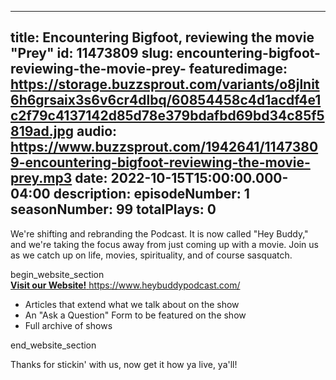 
---
title: Encountering Bigfoot, reviewing the movie "Prey"
id: 11473809
slug: encountering-bigfoot-reviewing-the-movie-prey-
featuredimage: https://storage.buzzsprout.com/variants/o8jlnit6h6grsaix3s6v6cr4dlbq/60854458c4d1acdf4e1c2f79c4137142d85d78e379bdafbd69bd34c85f5819ad.jpg
audio: https://www.buzzsprout.com/1942641/11473809-encountering-bigfoot-reviewing-the-movie-prey.mp3
date: 2022-10-15T15:00:00.000-04:00
description: 
episodeNumber: 1
seasonNumber: 99
totalPlays: 0
---
We're shifting and rebranding the Podcast. It is now called "Hey Buddy," and we're taking the focus away from just coming up with a movie. Join us as we catch up on life, movies, spirituality, and of course sasquatch.  
  
begin\_website\_section  
[**Visit our Website!** ](https://www.heybuddypodcast.com/#/)https://www.heybuddypodcast.com/  
  
* Articles that extend what we talk about on the show
* An "Ask a Question" Form to be featured on the show
* Full archive of shows

end\_website\_section

Thanks for stickin' with us, now get it how ya live, ya'll!  
  
  